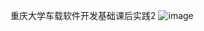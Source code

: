 重庆大学车载软件开发基础课后实践2 
![image](https://github.com/user-attachments/assets/846a6c0a-4819-41e5-9146-2fbea758b567)
